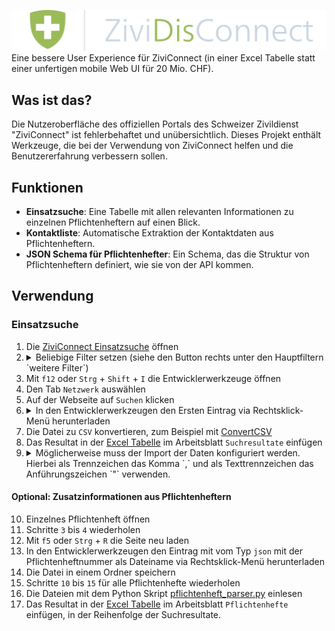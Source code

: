 ![ZiviDisConnect](Logo/Light.png)
Eine bessere User Experience für ZiviConnect (in einer Excel Tabelle statt einer unfertigen mobile Web UI für 20 Mio. CHF).

## Was ist das?
Die Nutzeroberfläche des offiziellen Portals des Schweizer Zivildienst "ZiviConnect" ist fehlerbehaftet und unübersichtlich. Dieses Projekt enthält Werkzeuge, die bei der Verwendung von ZiviConnect helfen und die Benutzererfahrung verbessern sollen.

## Funktionen
- **Einsatzsuche**: Eine Tabelle mit allen relevanten Informationen zu einzelnen Pflichtenheftern auf einen Blick.
- **Kontaktliste**: Automatische Extraktion der Kontaktdaten aus Pflichtenheftern.
- **JSON Schema für Pflichtenhefter**: Ein Schema, das die Struktur von Pflichtenheftern definiert, wie sie von der API kommen.

## Verwendung
### Einsatzsuche
1. Die [ZiviConnect Einsatzsuche](https://ziviconnect.admin.ch/zdp/einsatz) öffnen
2. <details> <summary> Beliebige Filter setzen (siehe den Button rechts unter den Hauptfiltern `weitere Filter`) </summary> <img alt='Screenshots des "weitere Filter\" Button' src="img/Verwendung/Einsatzsuche/Schritte/2.png"/> </details>
3. Mit `f12` oder `Strg` + `Shift` + `I` die Entwicklerwerkzeuge öffnen
4. Den Tab `Netzwerk` auswählen
5. Auf der Webseite auf `Suchen` klicken
6. <details> <summary> In den Entwicklerwerkzeugen den Ersten Eintrag via Rechtsklick-Menü herunterladen </summary> <img alt="Screenshot des Rechtsklick-Menü" src="img/Verwendung/Einsatzsuche/Schritte/6.png"/> </details>
7. Die Datei zu `CSV` konvertieren, zum Beispiel mit [ConvertCSV](https://www.convertcsv.com/json-to-csv.htm)
8. Das Resultat in der [Excel Tabelle](Einsatzsuche.xlsx) im Arbeitsblatt `Suchresultate` einfügen
9. <details> <summary> Möglicherweise muss der Import der Daten konfiguriert werden. Hierbei als Trennzeichen das Komma `,` und als Texttrennzeichen das Anführungszeichen `"` verwenden. </summary>
    <img alt="Screenshot des Einfügemenüs in OnlyOffice" src="img/Verwendung/Einsatzsuche/Schritte/9a.png"/> <br>
    <img alt="Screenshot der Text Import Konfiguration in OnlyOffice" src="img/Verwendung/Einsatzsuche/Schritte/9b.png"/>
</details>

#### Optional: Zusatzinformationen aus Pflichtenheftern

10. Einzelnes Pflichtenheft öffnen
11. Schritte `3` bis `4` wiederholen
12. Mit `f5` oder `Strg` + `R` die Seite neu laden
13. In den Entwicklerwerkzeugen den Eintrag mit vom Typ `json` mit der Pflichtenheftnummer als Dateiname via Rechtsklick-Menü herunterladen
14. Die Datei in einem Ordner speichern
15. Schritte `10` bis `15` für alle Pflichtenhefte wiederholen
16. Die Dateien mit dem Python Skript [pflichtenheft_parser.py](pflichtenheft_parser.py) einlesen
17. Das Resultat in der [Excel Tabelle](Einsatzsuche.xlsx) im Arbeitsblatt `Pflichtenhefte` einfügen, in der Reihenfolge der Suchresultate.
